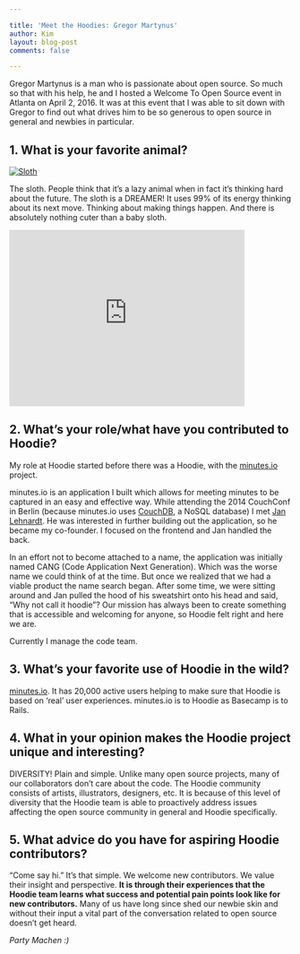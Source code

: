```yaml
---

title: 'Meet the Hoodies: Gregor Martynus'
author: Kim
layout: blog-post
comments: false

---
```


Gregor Martynus is a man who is passionate about open source. So much so that with his help, he and I hosted a Welcome To Open Source event in Atlanta on April 2, 2016. It was at this event that I was able to sit down with Gregor to find out what drives him to be so generous to open source in general and newbies in particular. 

## 1. What is your favorite animal?

[![Sloth](https://hoodiehq.github.io/hood.ie/blog/images/201604/sloth.jpg)](flic.kr/p/3JCmR)

The sloth. People think that it’s a lazy animal when in fact it’s thinking hard about the future. The sloth is a DREAMER! It uses 99% of its energy thinking about its next move. Thinking about making things happen. And there is absolutely nothing cuter than a baby sloth.

<iframe width="420" height="315" src="https://www.youtube.com/embed/pwbpM6W2hZA" frameborder="0" allowfullscreen></iframe>

## 2. What’s your role/what have you contributed to Hoodie?

My role at Hoodie started before there was a Hoodie, with the [minutes.io](http://hood.ie/blog/minutes-offline-case-study.html) project. 

minutes.io is an application I built which allows for meeting minutes to be captured in an easy and effective way. While attending the 2014 CouchConf in Berlin (because minutes.io uses [CouchDB](https://cwiki.apache.org/confluence/display/COUCHDB/Introduction), a NoSQL database) I met [Jan Lehnardt](https://twitter.com/janl). He was interested in further building out the application, so he became my co-founder. I focused on the frontend and Jan handled the back. 

In an effort not to become attached to a name, the application was initially named CANG (Code Application Next Generation). Which was the worse name we could think of at the time. But once we realized that we had a viable product the name search began. After some time, we were sitting around and Jan pulled the hood of his sweatshirt onto his head and said, “Why not call it hoodie”? Our mission has always been to create something that is accessible and welcoming for anyone, so Hoodie felt right and here we are. 

Currently I manage the code team.

## 3. What’s your favorite use of Hoodie in the wild?

[minutes.io](https://minutes.io/welcome). It has 20,000 active users helping to make sure that Hoodie is based on ‘real’ user experiences. minutes.io is to Hoodie as Basecamp is to Rails.

## 4. What in your opinion makes the Hoodie project unique and interesting?

DIVERSITY! Plain and simple. Unlike many open source projects, many of our collaborators don’t care about the code. The Hoodie community consists of artists, illustrators, designers, etc. It is because of this level of diversity that the Hoodie team is able to proactively address issues affecting the open source community in general and Hoodie specifically. 

## 5. What advice do you have for aspiring Hoodie contributors?

“Come say hi.” It’s that simple. We welcome new contributors. We value their insight and perspective. __It is through their experiences that the Hoodie team learns what success and potential pain points look like for new contributors.__ Many of us have long since shed our newbie skin and without their input a vital part of the conversation related to open source doesn’t get heard.

_Party Machen :)_
